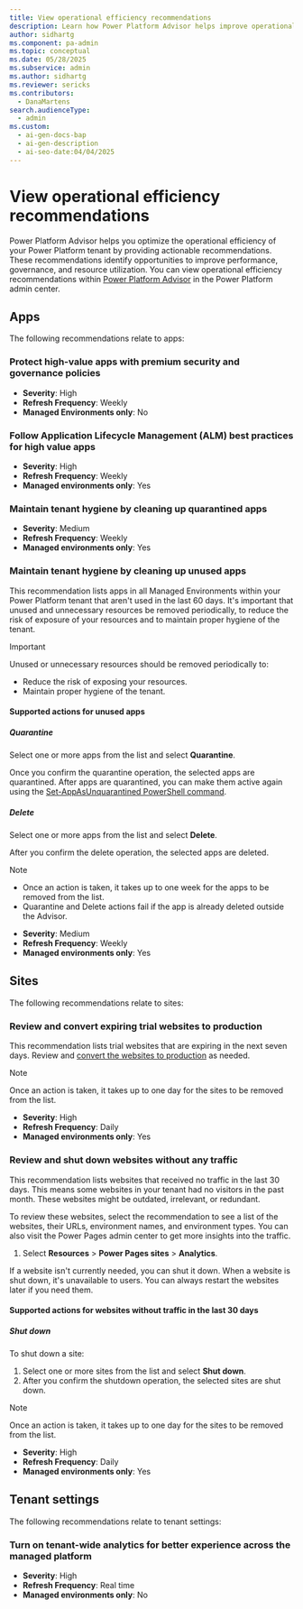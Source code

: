 ```yaml
---
title: View operational efficiency recommendations
description: Learn how Power Platform Advisor helps improve operational efficiency with recommendations for apps, sites, and tenant settings.
author: sidhartg
ms.component: pa-admin
ms.topic: conceptual
ms.date: 05/28/2025
ms.subservice: admin
ms.author: sidhartg
ms.reviewer: sericks
ms.contributors:
  - DanaMartens
search.audienceType:
  - admin
ms.custom:
  - ai-gen-docs-bap
  - ai-gen-description
  - ai-seo-date:04/04/2025
---
```


# View operational efficiency recommendations

Power Platform Advisor helps you optimize the operational efficiency of your Power Platform tenant by providing actionable recommendations. These recommendations identify opportunities to improve performance, governance, and resource utilization. You can view operational efficiency recommendations within [Power Platform Advisor](power-platform-advisor.md) in the Power Platform admin center.

## Apps

The following recommendations relate to apps:

### Protect high-value apps with premium security and governance policies

- **Severity**: High
- **Refresh Frequency**: Weekly
- **Managed Environments only**: No

### Follow Application Lifecycle Management (ALM) best practices for high value apps

- **Severity**: High
- **Refresh Frequency**: Weekly
- **Managed environments only**: Yes  

### Maintain tenant hygiene by cleaning up quarantined apps

- **Severity**: Medium
- **Refresh Frequency**: Weekly
- **Managed environments only**: Yes  

### Maintain tenant hygiene by cleaning up unused apps

This recommendation lists apps in all Managed Environments within your Power Platform tenant that aren't used in the last 60 days. It's important that unused and unnecessary resources be removed periodically, to reduce the risk of exposure of your resources and to maintain proper hygiene of the tenant.

> [!IMPORTANT]
> Unused or unnecessary resources should be removed periodically to:
>
> - Reduce the risk of exposing your resources.
> - Maintain proper hygiene of the tenant.

#### Supported actions for unused apps

##### Quarantine

Select one or more apps from the list and select **Quarantine**.

Once you confirm the quarantine operation, the selected apps are quarantined. After apps are quarantined, you can make them active again using the [Set-AppAsUnquarantined PowerShell command](../guidance/adoption/manage-default-environment.md#quarantine-apps).

##### Delete

Select one or more apps from the list and select **Delete**.

After you confirm the delete operation, the selected apps are deleted.

> [!NOTE]
>
> - Once an action is taken, it takes up to one week for the apps to be removed from the list.
> - Quarantine and Delete actions fail if the app is already deleted outside the Advisor.

- **Severity**: Medium
- **Refresh Frequency**: Weekly
- **Managed environments only**: Yes  

## Sites

The following recommendations relate to sites:

### Review and convert expiring trial websites to production

This recommendation lists trial websites that are expiring in the next seven days. Review and [convert the websites to production](/power-pages/admin/convert-site) as needed.

> [!NOTE]
> Once an action is taken, it takes up to one day for the sites to be removed from the list.

- **Severity**: High
- **Refresh Frequency**: Daily
- **Managed environments only**: Yes  

### Review and shut down websites without any traffic

This recommendation lists websites that received no traffic in the last 30 days. This means some websites
in your tenant had no visitors in the past month. These websites might be outdated, irrelevant, or redundant.

To review these websites, select the recommendation to see a list of the websites, their URLs, environment names, and environment types. You can also visit the Power Pages admin center to get more insights into the traffic.

1. Select **Resources** > **Power Pages sites** > **Analytics**.

If a website isn't currently needed, you can shut it down. When a website is shut down, it's unavailable to users. You can always restart the websites later if you need them.

#### Supported actions for websites without traffic in the last 30 days

##### Shut down

To shut down a site:

1. Select one or more sites from the list and select **Shut down**.
1. After you confirm the shutdown operation, the selected sites are shut down.

> [!NOTE]
> Once an action is taken, it takes up to one day for the sites to be removed from the list.

- **Severity**: High
- **Refresh Frequency**: Daily
- **Managed environments only**: Yes  

## Tenant settings

The following recommendations relate to tenant settings:

### Turn on tenant-wide analytics for better experience across the managed platform

- **Severity**: High
- **Refresh Frequency**: Real time
- **Managed environments only**: No 
